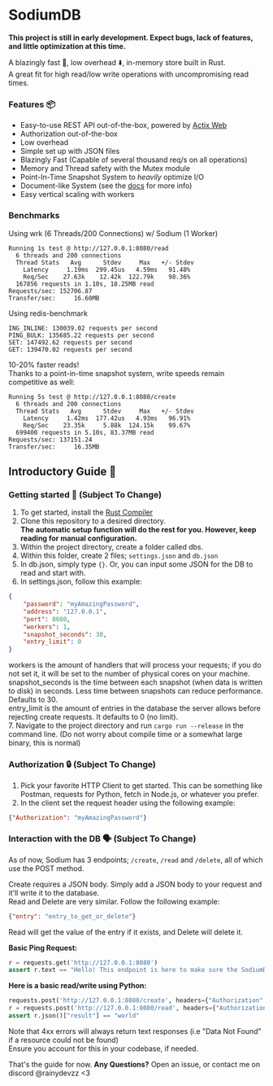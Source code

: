 # SodiumDB

**This project is still in early development. Expect bugs, lack of features, and little optimization at this time.**

A blazingly fast 🚀, low overhead ⬇️, in-memory store built in Rust.\
A great fit for high read/low write operations with uncompromising read times.

### Features 📦
- Easy-to-use REST API out-of-the-box, powered by [Actix Web](https://actix.rs/)
- Authorization out-of-the-box
- Low overhead
- Simple set up with JSON files
- Blazingly Fast (Capable of several thousand req/s on all operations)
- Memory and Thread safety with the Mutex module
- Point-In-Time Snapshot System to *heavily* optimize I/O
- Document-like System (see the [docs](https://github.com/sodium-db/sodiumdb/blob/master/docs.md) for more info)
- Easy vertical scaling with workers

### Benchmarks
Using wrk (6 Threads/200 Connections) w/ Sodium (1 Worker)
```
Running 1s test @ http://127.0.0.1:8080/read
  6 threads and 200 connections
  Thread Stats   Avg      Stdev     Max   +/- Stdev
    Latency     1.19ms  299.45us   4.59ms   91.48%
    Req/Sec    27.63k    12.42k  122.79k    98.36%
  167856 requests in 1.10s, 18.25MB read
Requests/sec: 152706.87
Transfer/sec:     16.60MB
```
Using redis-benchmark
```
ING_INLINE: 130039.02 requests per second
PING_BULK: 135685.22 requests per second
SET: 147492.62 requests per second
GET: 139470.02 requests per second
```
10-20% faster reads!\
Thanks to a point-in-time snapshot system, write speeds remain competitive as well:
```
Running 5s test @ http://127.0.0.1:8080/create
  6 threads and 200 connections
  Thread Stats   Avg      Stdev     Max   +/- Stdev
    Latency     1.42ms  177.42us   4.93ms   96.91%
    Req/Sec    23.35k     5.88k  124.15k    99.67%
  699400 requests in 5.10s, 83.37MB read
Requests/sec: 137151.24
Transfer/sec:     16.35MB
```

## Introductory Guide 📖

### Getting started 🔎 (Subject To Change)
1. To get started, install the [Rust Compiler](https://www.rust-lang.org/)
2. Clone this repository to a desired directory.\
**The automatic setup function will do the rest for you. However, keep reading for manual configuration.**
3. Within the project directory, create a folder called dbs.
4. Within this folder, create 2 files; `settings.json` and `db.json`
5. In db.json, simply type `{}`. Or, you can input some JSON for the DB to read and start with.
6. In settings.json, follow this example:
```json
{
    "password": "myAmazingPassword",
    "address": "127.0.0.1",
    "port": 8080,
    "workers": 1,
    "snapshot_seconds": 30,
    "entry_limit": 0
}
```
workers is the amount of handlers that will process your requests; if you do not set it, it will be set to the number of physical cores on your machine.\
snapshot_seconds is the time between each snapshot (when data is written to disk) in seconds. Less time between snapshots can reduce performance. Defaults to 30.\
entry_limit is the amount of entries in the database the server allows before rejecting create requests. It defaults to 0 (no limit).\
7. Navigate to the project directory and run `cargo run --release` in the command line. (Do not worry about compile time or a somewhat large binary, this is normal)

### Authorization 🔒 (Subject To Change)
1. Pick your favorite HTTP Client to get started. This can be something like Postman, requests for Python, fetch in Node.js, or whatever you prefer.
2. In the client set the request header using the following example:
```json
{"Authorization": "myAmazingPassword"}
```

### Interaction with the DB 🗣️ (Subject To Change)
As of now, Sodium has 3 endpoints; `/create`, `/read` and `/delete`, all of which use the POST method.

Create requires a JSON body. Simply add a JSON body to your request and it'll write it to the database.\
Read and Delete are very similar. Follow the following example:
```json
{"entry": "entry_to_get_or_delete"}
```
Read will get the value of the entry if it exists, and Delete will delete it.

**Basic Ping Request:**
```python
r = requests.get('http://127.0.0.1:8080')
assert r.text == "Hello! This endpoint is here to make sure the SodiumDB REST API is up and running properly :)"
```

**Here is a basic read/write using Python:**
```python
requests.post('http://127.0.0.1:8080/create', headers={"Authorization": "myAmazingPassword"}, json={"hello": "world"})
r = requests.post('http://127.0.0.1:8080/read', headers={"Authorization": "myAmazingPassword"}, json={"entry": "hello"})
assert r.json()["result"] == "world"
```
Note that 4xx errors will always return text responses (i.e "Data Not Found" if a resource could not be found)\
Ensure you account for this in your codebase, if needed.

That's the guide for now. **Any Questions?** Open an issue, or contact me on discord @rainydevzz <3